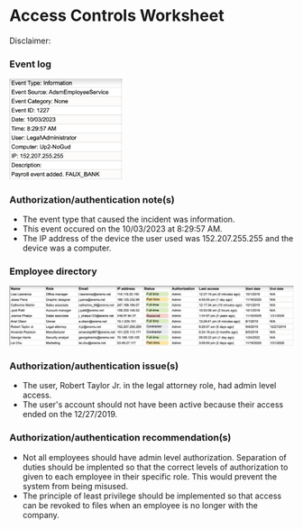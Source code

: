 # Access Controls Worksheet

Disclaimer:

### Event log

<img src="https://github.com/melaniedaniel7/Improve-authentication-authorization-and-accounting-for-a-small-business/blob/a3322db8f51f9717bac93be824f0f02fb83d4a00/Screenshot%202024-10-25%20at%2013.04.06.png" width="200" />

### Authorization/authentication note(s)
- The event type that caused the incident was information.
- This event occured on the 10/03/2023 at 8:29:57 AM.
- The IP address of the device the user used was 152.207.255.255 and the device was a computer.

### Employee directory

<img src="https://github.com/melaniedaniel7/Improve-authentication-authorization-and-accounting-for-a-small-business/blob/6d24a9da9d2376d5dc83f12c4c6a89b3ef4dca5e/Screenshot%202024-10-25%20at%2013.05.32.png" width="900" />

### Authorization/authentication issue(s)
- The user, Robert Taylor Jr.	in the legal attorney role, had admin level access.
- The user's account should not have been active because their access ended on the 12/27/2019.

### Authorization/authentication recommendation(s)
- Not all employees should have admin level authorization. Separation of duties should be implented so that the correct levels of authorization to given to each employee in their specific role. This would prevent the system from being misused.
- The principle of least privilege should be implemented so that access can be revoked to files when an employee is no longer with the company.
